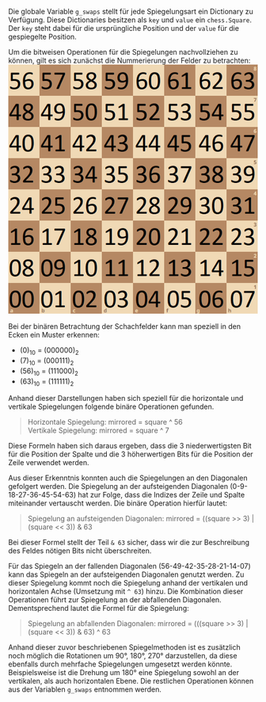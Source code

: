 Die globale Variable `g_swaps` stellt für jede Spiegelungsart ein Dictionary zu Verfügung.
Diese Dictionaries besitzen als `key` und `value` ein `chess.Square`. 
Der `key` steht dabei für die ursprüngliche Position und der `value` für die gespiegelte Position.

Um die bitweisen Operationen für die Spiegelungen nachvollziehen zu können, gilt es sich zunächst die Nummerierung der
Felder zu betrachten:
![Nummerierung Schachfelder](Images/square_numbering.png)

Bei der binären Betrachtung der Schachfelder kann man speziell in den Ecken ein Muster erkennen:
* (0)<sub>10</sub> = (000000)<sub>2</sub>
* (7)<sub>10</sub> = (000111)<sub>2</sub>
* (56)<sub>10</sub> = (111000)<sub>2</sub>
* (63)<sub>10</sub> = (111111)<sub>2</sub>

Anhand dieser Darstellungen haben sich speziell für die horizontale und vertikale Spiegelungen folgende binäre Operationen gefunden.
> Horizontale Spiegelung: mirrored = square ^ 56  
> Vertikale Spiegelung: mirrored = square ^ 7

Diese Formeln haben sich daraus ergeben, dass die 3 niederwertigsten Bit für die Position der Spalte und die 3 höherwertigen Bits für die Position der Zeile verwendet werden. 

Aus dieser Erkenntnis konnten auch die Spiegelungen an den Diagonalen gefolgert werden. 
Die Spiegelung an der aufsteigenden Diagonalen (0-9-18-27-36-45-54-63) hat zur Folge, dass die Indizes der Zeile und Spalte miteinander vertauscht werden.
Die binäre Operation hierfür lautet:
> Spiegelung an aufsteigenden Diagonalen: mirrored = ((square >> 3) | (square << 3)) & 63

Bei dieser Formel stellt der Teil `& 63` sicher, dass wir die zur Beschreibung des Feldes nötigen Bits nicht überschreiten.

Für das Spiegeln an der fallenden Diagonalen (56-49-42-35-28-21-14-07) kann das Spiegeln an der aufsteigenden Diagonalen genutzt werden.
Zu dieser Spiegelung kommt noch die Spiegelung anhand der vertikalen und horizontalen Achse (Umsetzung mit `^ 63`) hinzu.
Die Kombination dieser Operationen führt zur Spiegelung an der abfallenden Diagonalen. Dementsprechend lautet die Formel für die Spiegelung:
> Spiegelung an abfallenden Diagonalen: mirrored = (((square >> 3) | (square << 3)) & 63) ^ 63

Anhand dieser zuvor beschriebenen Spiegelmethoden ist es zusätzlich noch möglich die Rotationen um 90°, 180°, 270° darzustellen, da diese ebenfalls durch mehrfache Spiegelungen umgesetzt werden könnte.
Beispielsweise ist die Drehung um 180° eine Spiegelung sowohl an der vertikalen, als auch horizontalen Ebene.
Die restlichen Operationen können aus der Variablen `g_swaps` entnommen werden.